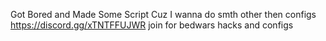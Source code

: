 Got Bored and Made Some Script Cuz I wanna do smth other then configs https://discord.gg/xTNTFFUJWR join for bedwars hacks and configs
